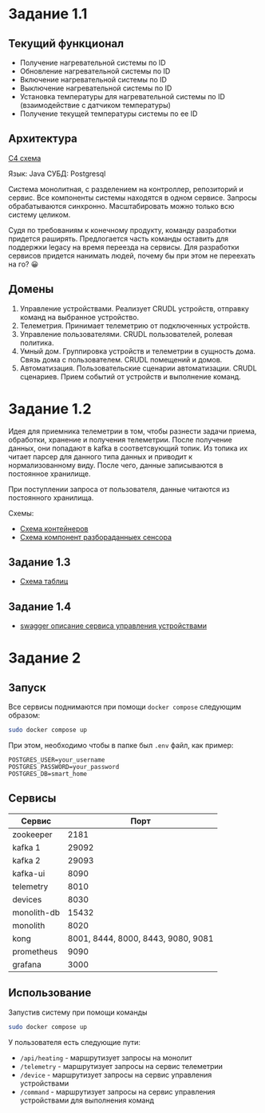 # Задание 1.1

## Текущий функционал

- Получение нагревательной системы по ID
- Обновление нагревательной системы по ID
- Включение нагревательной системы по ID
- Выключение нагревательной системы по ID
- Установка температуры для нагревательной системы по ID (взаимодействие с датчиком температуры)
- Получение текущей температуры системы по ее ID

## Архитектура

[C4 схема](./task_1.1.puml)

Язык: Java
СУБД: Postgresql

Система монолитная, с разделением на контроллер, репозиторий и сервис. Все компоненты системы находятся в одном сервисе.
Запросы обрабатываются синхронно.
Масштабировать можно только всю систему целиком.

Судя по требованиям к конечному продукту, команду разработки придется раширять. Предлогается часть команды оставить для поддержки legacy на время переезда на сервисы.
Для разработки сервисов придется нанимать людей, почему бы при этом не переехать на го? 😀

## Домены

1. Управление устройствами. Реализует CRUDL устройств, отправку команд на выбранное устройство.
2. Телеметрия. Принимает телеметрию от подключенных устройств.
3. Управление пользователями. CRUDL пользователей, ролевая политика.
4. Умный дом. Группировка устройств и телеметрии в сущность дома. Связь дома с пользователем. CRUDL помещений и домов.
5. Автоматизация. Пользовательские сценарии автоматизации. CRUDL сценариев. Прием событий от устройств и выполнение команд.

# Задание 1.2

Идея для приемника телеметрии в том, чтобы разнести задачи приема, обработки, хранение и получения телеметрии.
После получение данных, они попадают в kafka в соответсвующий топик. Из топика их читает парсер для данного типа данных и приводит к нормализованному виду. После чего, данные записываются в постоянное хранилище.

При поступлении запроса от пользователя, данные читаются из постоянного хранилища.

Схемы:
- [Схема контейнеров](task_1.2_containers%20copy.puml)
- [Схема компонент разбораданныех сенсора](./task_1.2_containers%20copy.puml)

## Задание 1.3

- [Схема таблиц](./task_1.3_er.puml)

## Задание 1.4

- [swagger описание сервиса управления устройствами](./task_1.4_command_swagger.yaml)

# Задание 2

## Запуск

Все сервисы поднимаются при помощи `docker compose` следующим образом:

```bash
sudo docker compose up
```

При этом, необходимо чтобы в папке был `.env` файл, как пример:
```
POSTGRES_USER=your_username
POSTGRES_PASSWORD=your_password
POSTGRES_DB=smart_home
```

## Сервисы

|Сервис     | Порт |
|-----------|------|
|zookeeper  | 2181 |
|kafka 1    | 29092|
|kafka 2    | 29093|
|kafka-ui   | 8090 |
|telemetry  | 8010 |
|devices    | 8030 |
|monolith-db| 15432|
|monolith   | 8020 |
|kong       |8001, 8444, 8000, 8443, 9080, 9081 |
|prometheus | 9090 |
|grafana    | 3000 |

## Использование

Запустив систему при помощи команды
```bash
sudo docker compose up
```

У пользователя есть следующие пути:
- `/api/heating` - маршрутизует запросы на монолит
- `/telemetry` - маршрутизует запросы на сервис телеметрии
- `/device` - маршрутизует запросы на сервис управления устройствами
- `/command` - маршрутизует запросы на сервис управления устройствами для выполнения команд

